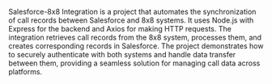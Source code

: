 Salesforce-8x8 Integration is a project that automates the synchronization of call records between Salesforce and 8x8 systems. It uses Node.js with Express for the backend and Axios for making HTTP requests. The integration retrieves call records from the 8x8 system, processes them, and creates corresponding records in Salesforce. The project demonstrates how to securely authenticate with both systems and handle data transfer between them, providing a seamless solution for managing call data across platforms.
